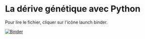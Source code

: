 # La dérive génétique avec Python

Pour lire le fichier, cliquer sur l'icône launch binder.

[![Binder](https://mybinder.org/badge.svg)](https://mybinder.org/v2/gh/fleclercq/pymath-escargots/master?filepath=Escargots.ipynb)
